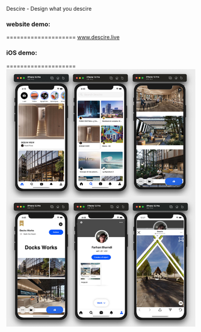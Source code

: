 Descire - 
Design what you descire

### website demo: 
====================
www.descire.live

### iOS demo:
====================
![alt text](https://github.com/farlhmd/Descire/blob/master/Descire-Mobile/ios/Descire.jpg)